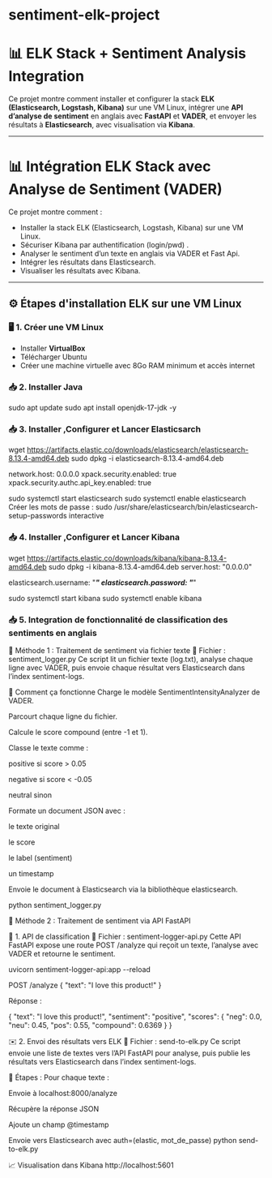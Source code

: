 # sentiment-elk-project

# 📊 ELK Stack + Sentiment Analysis Integration

Ce projet montre comment installer et configurer la stack **ELK (Elasticsearch, Logstash, Kibana)** sur une VM Linux, intégrer une **API d’analyse de sentiment** en anglais avec **FastAPI** et **VADER**, et envoyer les résultats à **Elasticsearch**, avec visualisation via **Kibana**.

---

# 📊 Intégration ELK Stack avec Analyse de Sentiment (VADER)

Ce projet montre comment :

- Installer la stack ELK (Elasticsearch, Logstash, Kibana) sur une VM Linux.
- Sécuriser Kibana par authentification (login/pwd) .
- Analyser le sentiment d’un texte en anglais via VADER et Fast Api.
- Intégrer les résultats dans Elasticsearch.
- Visualiser les résultats avec Kibana.

---

## ⚙️ Étapes d'installation ELK sur une VM Linux

### 🖥️ 1. Créer une VM Linux

- Installer **VirtualBox**
- Télécharger Ubuntu 
- Créer une machine virtuelle avec 8Go RAM minimum et accès internet

### 📥 2. Installer Java

sudo apt update
sudo apt install openjdk-17-jdk -y

### 📥 3. Installer ,Configurer et Lancer Elasticsarch

wget https://artifacts.elastic.co/downloads/elasticsearch/elasticsearch-8.13.4-amd64.deb
sudo dpkg -i elasticsearch-8.13.4-amd64.deb

network.host: 0.0.0.0
xpack.security.enabled: true
xpack.security.authc.api_key.enabled: true

sudo systemctl start elasticsearch
sudo systemctl enable elasticsearch
Créer les mots de passe :
sudo /usr/share/elasticsearch/bin/elasticsearch-setup-passwords interactive

### 📥 4. Installer ,Configurer et Lancer Kibana
wget https://artifacts.elastic.co/downloads/kibana/kibana-8.13.4-amd64.deb
sudo dpkg -i kibana-8.13.4-amd64.deb
server.host: "0.0.0.0"

elasticsearch.username: "*****"
elasticsearch.password: "*****"


sudo systemctl start kibana
sudo systemctl enable kibana

### 📥 5. Integration de fonctionnalité de classification des sentiments en anglais 


💬 Méthode 1 : Traitement de sentiment via fichier texte
📄 Fichier : sentiment_logger.py
Ce script lit un fichier texte (log.txt), analyse chaque ligne avec VADER, puis envoie chaque résultat vers Elasticsearch dans l’index sentiment-logs.

🔧 Comment ça fonctionne
Charge le modèle SentimentIntensityAnalyzer de VADER.

Parcourt chaque ligne du fichier.

Calcule le score compound (entre -1 et 1).

Classe le texte comme :

positive si score > 0.05

negative si score < -0.05

neutral sinon

Formate un document JSON avec :

le texte original

le score

le label (sentiment)

un timestamp

Envoie le document à Elasticsearch via la bibliothèque elasticsearch.

python sentiment_logger.py

🚀 Méthode 2 : Traitement de sentiment via API FastAPI

🧠 1. API de classification
📁 Fichier : sentiment-logger-api.py
Cette API FastAPI expose une route POST /analyze qui reçoit un texte, l’analyse avec VADER et retourne le sentiment.

uvicorn sentiment-logger-api:app --reload

POST /analyze
{
  "text": "I love this product!"
}

Réponse :

{
  "text": "I love this product!",
  "sentiment": "positive",
  "scores": {
    "neg": 0.0,
    "neu": 0.45,
    "pos": 0.55,
    "compound": 0.6369
  }
}

✉️ 2. Envoi des résultats vers ELK
📁 Fichier : send-to-elk.py
Ce script envoie une liste de textes vers l’API FastAPI pour analyse, puis publie les résultats vers Elasticsearch dans l’index sentiment-logs.

🔧 Étapes :
Pour chaque texte :

Envoie à localhost:8000/analyze

Récupère la réponse JSON

Ajoute un champ @timestamp

Envoie vers Elasticsearch avec auth=(elastic, mot_de_passe)
python send-to-elk.py

📈 Visualisation dans Kibana
http://localhost:5601






